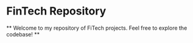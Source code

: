 # FinTech Repository
** Welcome to my repository of FiTech projects. Feel free to explore the codebase! **

